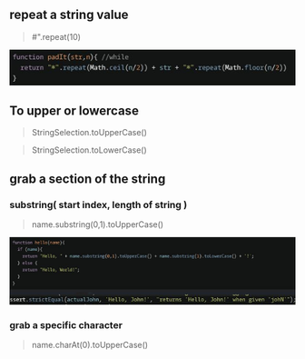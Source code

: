 ## repeat a string value

> #".repeat(10)

![Alt text](image-4.png)

## To upper or lowercase

> StringSelection.toUpperCase()

> StringSelection.toLowerCase()

## grab a section of the string

### substring( start index, length of string )

> name.substring(0,1).toUpperCase()

![Alt text](image-9.png)

### grab a specific character

> name.charAt(0).toUpperCase()
